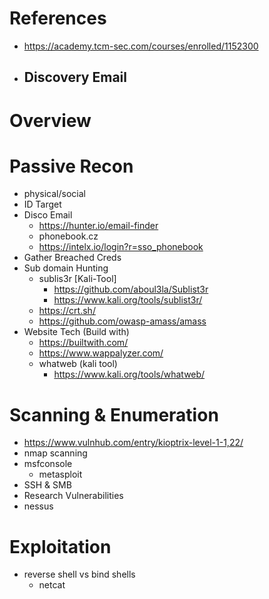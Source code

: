 # References 
- https://academy.tcm-sec.com/courses/enrolled/1152300
- Discovery Email
	- 

# Overview


# Passive Recon
- physical/social
- ID Target 
- Disco Email
	- https://hunter.io/email-finder
	- phonebook.cz
	- https://intelx.io/login?r=sso_phonebook
- Gather Breached Creds 
- Sub domain Hunting 
	- sublis3r [Kali-Tool]
		- https://github.com/aboul3la/Sublist3r
		- https://www.kali.org/tools/sublist3r/
	- https://crt.sh/
	- https://github.com/owasp-amass/amass
- Website Tech (Build with)
	- https://builtwith.com/
	- https://www.wappalyzer.com/
	- whatweb (kali tool)
		- https://www.kali.org/tools/whatweb/

# Scanning & Enumeration
- https://www.vulnhub.com/entry/kioptrix-level-1-1,22/
- nmap scanning
- msfconsole
	- metasploit
- SSH & SMB
- Research Vulnerabilities
- nessus

# Exploitation
- reverse shell vs bind shells
	- netcat



